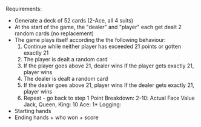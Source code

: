 
Requirements:
- Generate a deck of 52 cards (2-Ace, all 4 suits)
- At the start of the game, the "dealer" and "player" each
    get dealt 2 random cards (no replacement)
- The game plays itself according the the following behaviour:
    1. Continue while neither player has exceeded
        21 points or gotten exactly 21
    2. The player is dealt a random card
    3. If the player goes above 21, dealer wins
        If the player gets exactly 21, player wins
    4. The dealer is dealt a random card
    5. If the dealer goes above 21, player wins
        If the dealer gets exactly 21, player wins
    6. Repeat - go back to step 1
Point Breakdown:
2-10: Actual Face Value
Jack, Queen, King: 10
Ace: 1*
Logging:
- Starting hands
- Ending hands + who won + score

